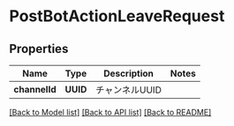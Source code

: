 # PostBotActionLeaveRequest

## Properties
Name | Type | Description | Notes
------------ | ------------- | ------------- | -------------
**channelId** | **UUID** | チャンネルUUID | 

[[Back to Model list]](../README.md#documentation-for-models) [[Back to API list]](../README.md#documentation-for-api-endpoints) [[Back to README]](../README.md)


